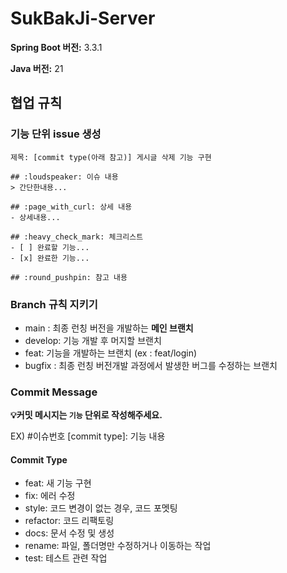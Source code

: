 # SukBakJi-Server

**Spring Boot 버전:** 3.3.1

**Java 버전:** 21

## 협업 규칙
### 기능 단위 issue 생성
  ```
  제목: [commit type(아래 참고)] 게시글 삭제 기능 구현 
  
  ## :loudspeaker: 이슈 내용 
  > 간단한내용...
  
  ## :page_with_curl: 상세 내용
  - 상세내용...
  
  ## :heavy_check_mark: 체크리스트
  - [ ] 완료할 기능...
  - [x] 완료한 기능...
  
  ## :round_pushpin: 참고 내용
  ```

### Branch 규칙 지키기
- main : 최종 런칭 버전을 개발하는 **메인 브랜치**
- develop: 기능 개발 후 머지할 브랜치 
- feat: 기능을 개발하는 브랜치 (ex : feat/login)
- bugfix : 최종 런칭 버전개발 과정에서 발생한 버그를 수정하는 브랜치

### Commit Message
**💡커밋 메시지는 `기능` 단위로 작성해주세요.**

EX) #이슈번호 [commit type]: 기능 내용

#### Commit Type
- feat: 새 기능 구현
- fix: 에러 수정
- style: 코드 변경이 없는 경우, 코드 포멧팅
- refactor: 코드 리팩토링
- docs: 문서 수정 및 생성
- rename: 파일, 폴더명만 수정하거나 이동하는 작업
- test: 테스트 관련 작업